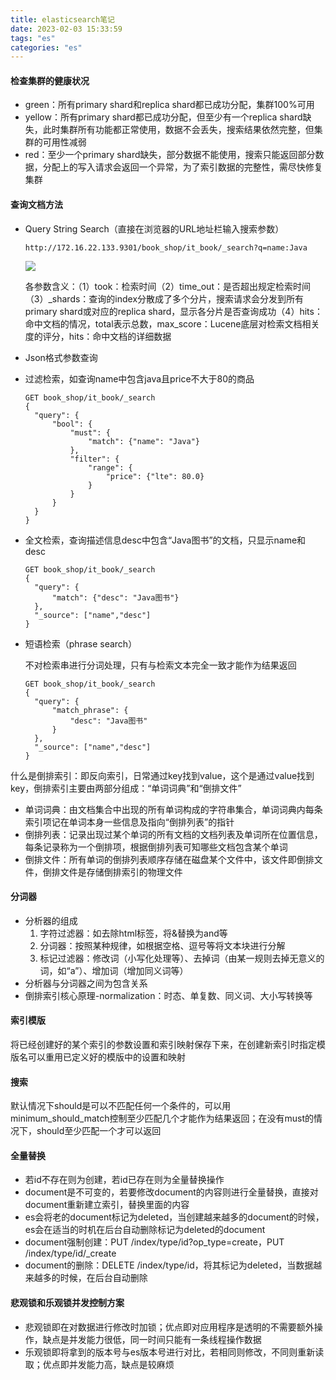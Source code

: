 ```yaml
---
title: elasticsearch笔记
date: 2023-02-03 15:33:59
tags: "es"
categories: "es"
---
```


#### 检查集群的健康状况

- green：所有primary shard和replica shard都已成功分配，集群100%可用
- yellow：所有primary shard都已成功分配，但至少有一个replica shard缺失，此时集群所有功能都正常使用，数据不会丢失，搜索结果依然完整，但集群的可用性减弱
- red：至少一个primary shard缺失，部分数据不能使用，搜索只能返回部分数据，分配上的写入请求会返回一个异常，为了索引数据的完整性，需尽快修复集群

#### 查询文档方法

- Query String Search（直接在浏览器的URL地址栏输入搜索参数）

  ```
  http://172.16.22.133.9301/book_shop/it_book/_search?q=name:Java
  ```

  ![](https://s1.ax1x.com/2023/02/03/pSsU7B4.png)

  各参数含义：（1）took：检索时间（2）time_out：是否超出规定检索时间（3）_shards：查询的index分散成了多个分片，搜索请求会分发到所有primary shard或对应的replica shard，显示各分片是否查询成功（4）hits：命中文档的情况，total表示总数，max_score：Lucene底层对检索文档相关度的评分，hits：命中文档的详细数据

- Json格式参数查询

- 过滤检索，如查询name中包含java且price不大于80的商品

  ```
  GET book_shop/it_book/_search
  {
  	"query": {
  		"bool": {
  			"must": {
  				"match": {"name": "Java"}
  			},
  			"filter": {
  				"range": {
  					"price": {"lte": 80.0}
  				}
  			}
  		}
  	}
  }
  ```

- 全文检索，查询描述信息desc中包含“Java图书”的文档，只显示name和desc

  ```
  GET book_shop/it_book/_search
  {
  	"query": {
  		"match": {"desc": "Java图书"}
  	},
  	"_source": ["name","desc"]
  }
  ```

- 短语检索（phrase search）

  不对检索串进行分词处理，只有与检索文本完全一致才能作为结果返回

  ```
  GET book_shop/it_book/_search
  {
  	"query": {
  		"match_phrase": {
  			"desc": "Java图书"
  		}
  	},
  	"_source": ["name","desc"]
  }
  ```

什么是倒排索引：即反向索引，日常通过key找到value，这个是通过value找到key，倒排索引主要由两部分组成：“单词词典”和“倒排文件”

- 单词词典：由文档集合中出现的所有单词构成的字符串集合，单词词典内每条索引项记在单词本身一些信息及指向“倒排列表”的指针
- 倒排列表：记录出现过某个单词的所有文档的文档列表及单词所在位置信息，每条记录称为一个倒排项，根据倒排列表可知哪些文档包含某个单词
- 倒排文件：所有单词的倒排列表顺序存储在磁盘某个文件中，该文件即倒排文件，倒排文件是存储倒排索引的物理文件

#### 分词器

- 分析器的组成
  1. 字符过滤器：如去除html标签，将&替换为and等
  2. 分词器：按照某种规律，如根据空格、逗号等将文本块进行分解
  3. 标记过滤器：修改词（小写化处理等）、去掉词（由某一规则去掉无意义的词，如“a”）、增加词（增加同义词等）
- 分析器与分词器之间为包含关系
- 倒排索引核心原理-normalization：时态、单复数、同义词、大小写转换等

#### 索引模版

将已经创建好的某个索引的参数设置和索引映射保存下来，在创建新索引时指定模版名可以重用已定义好的模版中的设置和映射

#### 搜索

默认情况下should是可以不匹配任何一个条件的，可以用minimum_should_match控制至少匹配几个才能作为结果返回；在没有must的情况下，should至少匹配一个才可以返回

#### 全量替换

- 若id不存在则为创建，若id已存在则为全量替换操作
- document是不可变的，若要修改document的内容则进行全量替换，直接对document重新建立索引，替换里面的内容
- es会将老的document标记为deleted，当创建越来越多的document的时候，es会在适当的时机在后台自动删除标记为deleted的document
- document强制创建：PUT /index/type/id?op_type=create，PUT /index/type/id/_create
- document的删除：DELETE /index/type/id，将其标记为deleted，当数据越来越多的时候，在后台自动删除

#### 悲观锁和乐观锁并发控制方案

- 悲观锁即在对数据进行修改时加锁；优点即对应用程序是透明的不需要额外操作，缺点是并发能力很低，同一时间只能有一条线程操作数据
- 乐观锁即将拿到的版本号与es版本号进行对比，若相同则修改，不同则重新读取；优点即并发能力高，缺点是较麻烦